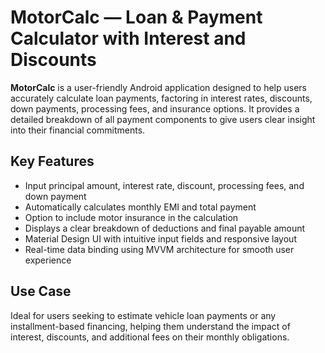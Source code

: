 # MotorCalc — Loan & Payment Calculator with Interest and Discounts

**MotorCalc** is a user-friendly Android application designed to help users accurately calculate loan payments, factoring in interest rates, discounts, down payments, processing fees, and insurance options. It provides a detailed breakdown of all payment components to give users clear insight into their financial commitments.

## Key Features

- Input principal amount, interest rate, discount, processing fees, and down payment  
- Automatically calculates monthly EMI and total payment  
- Option to include motor insurance in the calculation  
- Displays a clear breakdown of deductions and final payable amount  
- Material Design UI with intuitive input fields and responsive layout  
- Real-time data binding using MVVM architecture for smooth user experience

## Use Case

Ideal for users seeking to estimate vehicle loan payments or any installment-based financing, helping them understand the impact of interest, discounts, and additional fees on their monthly obligations.
